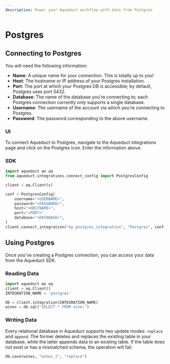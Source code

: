 ```yaml
---
description: Power your Aqueduct workflow with data from Postgres
---
```


# Postgres

## Connecting to Postgres

You will need the following information:

* **Name**: A unique name for your connection. This is totally up to you!
* **Host**: The hostname or IP address of your Postgres installation.
* **Port**: The port at which your Postgres DB is accessible; by default, Postgres uses port 5432.
* **Database**: The name of the database you're connecting to; each Postgres connection currently only supports a single database.
* **Username**: The username of the account via which you're connecting to Postgres.
* **Password**: The password corresponding to the above username.

### UI

To connect Aqueduct to Postgres, navigate to the Aqueduct integrations page and click on the Postgres icon. Enter the information above.

### SDK

```python
import aqueduct as aq
from aqueduct.integrations.connect_config import PostgresConfig

client = aq.Client(s)

conf = PostgresConfig(
    username="<USERNAME>",
    password="<PASSWORD>",
    host="<HOSTNAME>",
    port="<PORT>"
    database="<DATABASE>",
)
client.connect_integration("my_postgres_integration", "Postgres", conf)
```

## Using Postgres

Once you've creating a Postgres connection, you can access your data from the Aqueduct SDK.

### Reading Data

```python
import aqueduct as aq
client = aq.Client()
INTEGRATION_NAME = 'postgres'

db = client.integration(INTEGRATION_NAME)
wines = db.sql('SELECT * FROM wine;')
```

### Writing Data

Every relational database in Aqueduct supports two update modes: `replace` and `append`. The former deletes and replaces the existing table in your database, while the latter appends data to an existing table. If the table does not exist or has a mismatched schema, the operation will fail.

```python
db.save(wines, "wines_2", "replace")
```

